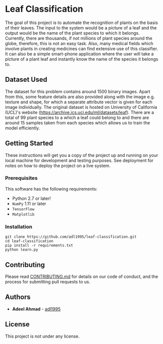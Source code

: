 # Leaf Classification

The goal of this project is to automate the recognition of plants on the basis of their leaves. The input to the system would be a picture of a leaf and the output would be the name of the plant species to which it belongs. Currently, there are thousands, if not millions of plant species around the globe, therefore, this is not an easy task. Also, many medical fields which involve plants in creating medicines can find extensive use of this classifier. It can also be a simple smart-phone application where the user will take a picture of a plant leaf and instantly know the name of the species it belongs to.

## Dataset Used

The dataset for this problem contains around 1500 binary images. Apart from this, some feature details are also provided along with the image e.g. texture and shape, for which a separate attribute vector is given for each image individually. The original dataset is hosted on University of California (UCL)'s website (https://archive.ics.uci.edu/ml/datasets/leaf). There are a total of 99 plant species to a which a leaf could belong to and there are around 15 samples taken from each species which allows us to train the model efficiently.


## Getting Started

These instructions will get you a copy of the project up and running on your local machine for development and testing purposes. See deployment for notes on how to deploy the project on a live system.

### Prerequisites

This software has the following requirements:

* Python 2.7 or later!
* `NumPy` 1.11 or later
* `TensorFlow`
* `Matplotlib`
  
### Installation

```
git clone https://github.com/adl1995/leaf-classification.git
cd leaf-classification
pip install -r requirements.txt
python learn.py
```

## Contributing

Please read [CONTRIBUTING.md](https://gist.github.com/PurpleBooth/b24679402957c63ec426) for details on our code of conduct, and the process for submitting pull requests to us.


## Authors

* **Adeel Ahmad** - [adl1995](https://github.com/adl1995)


## License

This project is not under any license.

